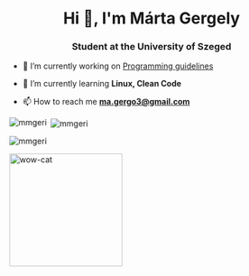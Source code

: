 <h1 align="center" >Hi 👋, I'm Márta Gergely</h1>
<h3 align="center">Student at the University of Szeged</h3>

- 🔭 I’m currently working on [Programming guidelines](https://github.com/MMGeri/Programming-guidelines)

- 🌱 I’m currently learning **Linux, Clean Code**

- 📫 How to reach me **ma.gergo3@gmail.com**



<p><img align="left" src="https://github-readme-stats.vercel.app/api/top-langs?username=mmgeri&show_icons=true&locale=en&layout=compact&theme=radical" alt="mmgeri" /></p>

<p>&nbsp;<img align="center" src="https://github-readme-stats.vercel.app/api?username=mmgeri&show_icons=true&locale=en&theme=radical" alt="mmgeri" /></p>

<p><img align="center" src="https://github-readme-streak-stats.herokuapp.com/?user=mmgeri&theme=radical" alt="mmgeri" /></p>

<img align="center" alt="wow-cat" width="200" src="https://i.pinimg.com/originals/ef/ed/65/efed65e64ae92033afe38847a89e8d13.gif">
